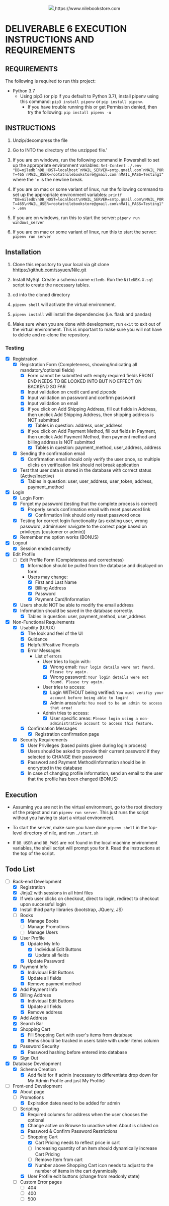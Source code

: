 <p align="center">
  <a href="https://www.nilebookstore.com" target="_blank">
    <img src="static/images/Misc/Nile Dark Text Rectangular.png">
  </a>
  https://www.nilebookstore.com
</p>

# DELIVERABLE 6 EXECUTION INSTRUCTIONS AND REQUIREMENTS

## REQUIREMENTS

The following is required to run this project:

- Python 3.7
  - Using pip3 (or pip if you default to Python 3.7), install pipenv using this command: `pip3 install pipenv` or `pip install pipenv`.
    - If you have trouble running this or get Permission denied, then try the following: `pip install pipenv -u`

## INSTRUCTIONS

1. Unzip/decompress the file

2. Go to INTO the directory of the unzipped file.'

3. If you are on windows, run the following command in Powershell to set up the appropriate environment variables:
``Set-Content ./.env "DB=niledb`nDB_HOST=localhost`nMAIL_SERVER=smtp.gmail.com`nMAIL_PORT=465`nMAIL_USER=rootatnilebookstore@gmail.com`nMAIL_PASS=Testing1"``
where the `` `n `` is the newline break.

4. If you are on mac or some variant of linux, run the following command to set up the appropriate environment variables:
`printf "DB=niledb\nDB_HOST=localhost\nMAIL_SERVER=smtp.gmail.com\nMAIL_PORT=465\nMAIL_USER=rootatnilebookstore@gmail.com\nMAIL_PASS=Testing1" > .env`

5. If you are on windows, run this to start the server: `pipenv run windows_server`

6. If you are on mac or some variant of linux, run this to start the server: `pipenv run server`

## Installation

1. Clone this repository to your local via git clone <hhttps://github.com/ssyuen/Nile.git>

2. Install MySql. Create a schema name `niledb`. Run the `NileDBX.X.sql` script to create the necessary tables.

3. cd into the cloned directory

4. `pipenv shell` will activate the virtual environment.

5. `pipenv install` will install the dependencies (i.e. flask and pandas)

6. Make sure when you are done with development, run `exit` to exit out of the virtual environment.
This is important to make sure you will not have to delete and re-clone the repository.

### Testing

- [x] Registration
  - [x] Registration Form (Completeness, showing/indicating all mandatory/optional fields)
    - [x] Form cannot be submitted with empty required fields FRONT END NEEDS TO BE LOOKED INTO BUT NO EFFECT ON BACKEND SO FAR
    - [x] Input validation on credit card and zipcode
    - [x] Input validation on password and confirm password
    - [x] Input validation on email
    - [x] If you click on Add Shipping Address, fill out fields in Address, then unclick Add Shipping Address, then shipping address is NOT submitted
      - [x] Tables in question: address,  user_address
    - [x] If you click on Add Payment Method, fill out fields in Payment, then unclick Add Payment Method, then payment method and billing address is NOT submitted
      - [x] Tables in question: payment_method, user_address, address
  - [x] Sending the confirmation email
    - [x] Confirmation email should only verify the user once, so multiple clicks on verification link should not break application
  - [x] Test that user data is stored in the database with correct status (Active/Inactive)
    - [x] Tables in question: user, user_address, user_token, address, payment_method
- [x] Login
  - [x] Login Form
  - [x] Forget my password (testing that the complete process is correct)
    - [x] Properly sends confirmation email with reset password link
      - [x] Confirmation link should only reset password once
  - [x] Testing for correct login functionality (as existing user, wrong password, admin/user navigate to the correct page based on privileges (customer or admin))
  - [x] Remember me option works (BONUS)
- [x] Logout
  - [x] Session ended correctly
- [x] Edit Profile
  - [ ] Edit Profile Form (Completeness and correctness)
    - [x] Information should be pulled from the database and displayed on form.
    - Users may change:
      - [x] First and Last Name
      - [x] Billing Address
      - [x] Password
      - [x] Payment Card/Information
  - [x] Users should NOT be able to modify the email address
  - [x] Information should be saved in the database correctly.
    - [x] Tables in question: user, payment_method, user_address
- [x] Non-Functional Requirements
  - [x] Usability (UI/UX)
    - [x] The look and feel of the UI
    - [x] Guidance
    - [x] Helpful/Positive Prompts
    - [x] Error Messages
      - List of errors
        - User tries to login with:
          - [x] Wrong email: `Your login details were not found. Please try again.`
          - [x] Wrong password: `Your login details were not found. Please try again.`
        - User tries to access:
          - [x] Login WITHOUT being verified: `You must verifiy your account before being able to login!`
          - [x] Admin areas/urls: `You need to be an admin to access that area!`
        - Admin tries to access:
          - [x] User specific areas: `Please login using a non-administrative account to access this feature.`
    - [x] Confirmation Messages
      - [x] Registration confirmation page
  - [x] Security Requirements
    - [x] User Privileges (based points given during login process)
    - [x] Users should be asked to provide their current password if they selected to CHANGE their password
    - [x] Password and Payment Method/Information should be in encrypted in the database
    - [x] In case of changing profile information, send an email to the user that the profile has been changed (BONUS)

## Execution

- Assuming you are not in the virtual environment, go to the root directory of the project and run `pipenv run server`. This just runs the script without you having to start a virtual environment.

- To start the server, make sure you have done `pipenv shell` in the top-level directory of nile, and run `./start.sh`
- If `DB_USER` and `DB_PASS` are not found in the local machine environment variables, the shell script will prompt you
for it. Read the instructions at the top of the script.

## Todo List

- [ ] Back-end Development
  - [x] Registration
  - [x] Jinja2 with sessions in all html files
  - [x] If web user clicks on checkout, direct to login, redirect to checkout upon successful login
  - [x] Install third party libraries (bootstrap, JQuery, JS)
  - [ ] Books
    - [x] Manage Books
    - [ ] Manage Promotions
    - [ ] Manage Users
  - [x] User Profile
    - [x] Update My Info
      - [x] Individual Edit Buttons
      - [x] Update all fields
    - [x] Update Password
  - [x] Payment Info
    - [x] Individual Edit Buttons
    - [x] Update all fields
    - [x] Remove payment method
  - [x] Add Payment Info
  - [x] Billing Address
    - [x] Individual Edit Buttons
    - [x] Update all fields
    - [x] Remove address
  - [x] Add Address
  - [x] Search Bar
  - [x] Shopping Cart
    - [x] Fill Shopping Cart with user's items from database
    - [x] Items should be tracked in users table with under items column
  - [x] Password Security
    - [x] Password hashing before entered into database
  - [x] Sign Out
- [x] Database Development
  - [x] Schema Creation
    - [x] Add field for if admin (necessary to differentiate drop down for My Admin Profile and just My Profile)
- [ ] Front-end Development
  - [x] About page
  - [ ] Promotions
    - [x] Expiration dates need to be added for admin
  - [ ] Scripting
    - [x] Required columns for address when the user chooses the optional
    - [x] Change active on Browse to unactive when About is clicked on
    - [x] Password & Confirm Password Restrictions
    - [ ] Shopping Cart
      - [x] Cart Pricing needs to reflect price in cart
      - [ ] Increasing quantity of an item should dynamically increase Cart Pricing
      - [ ] Remove Item from cart
      - [x] Number above Shopping Cart icon needs to adjust to the number of items in the cart dyanmically
    - [x] User Profile edit buttons (change from readonly state)
  - [ ] Custom Error pages
    - [ ] 404
    - [ ] 400
    - [ ] 500
